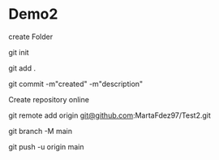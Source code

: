 # Demo2 
create Folder 

git init 

git add . 

git commit -m"created" -m"description"
 
Create repository online 

git remote add origin git@github.com:MartaFdez97/Test2.git 

git branch -M main 

git push -u origin main

